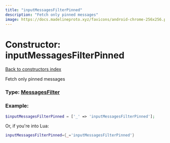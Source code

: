 ```yaml
---
title: "inputMessagesFilterPinned"
description: "Fetch only pinned messages"
image: https://docs.madelineproto.xyz/favicons/android-chrome-256x256.png
---
```

# Constructor: inputMessagesFilterPinned  
[Back to constructors index](index.md)



Fetch only pinned messages




### Type: [MessagesFilter](../types/MessagesFilter.md)


### Example:

```php
$inputMessagesFilterPinned = ['_' => 'inputMessagesFilterPinned'];
```  


Or, if you're into Lua:

```lua
inputMessagesFilterPinned={_='inputMessagesFilterPinned'}

```


